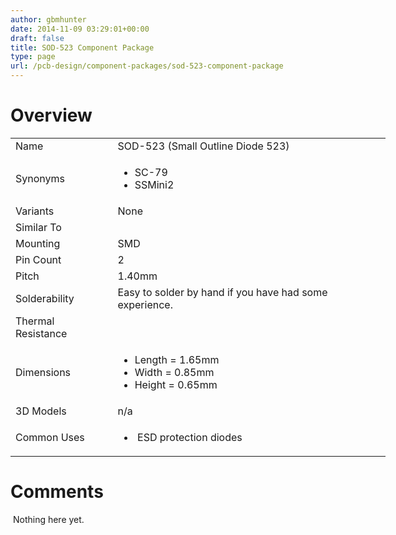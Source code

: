 ```yaml
---
author: gbmhunter
date: 2014-11-09 03:29:01+00:00
draft: false
title: SOD-523 Component Package
type: page
url: /pcb-design/component-packages/sod-523-component-package
---
```


# Overview


<table style="width: 600px;" >
<tbody >
<tr >

<td >Name
</td>

<td >SOD-523 (Small Outline Diode 523)
</td>
</tr>
<tr >

<td >Synonyms
</td>

<td >



  * SC-79
  * SSMini2


</td>
</tr>
<tr >

<td >Variants
</td>

<td >None
</td>
</tr>
<tr >

<td >Similar To
</td>

<td > 
</td>
</tr>
<tr >

<td >Mounting
</td>

<td >SMD
</td>
</tr>
<tr >

<td >Pin Count
</td>

<td >2
</td>
</tr>
<tr >

<td >Pitch
</td>

<td >1.40mm
</td>
</tr>
<tr >

<td >Solderability
</td>

<td >Easy to solder by hand if you have had some experience.
</td>
</tr>
<tr >

<td >Thermal Resistance
</td>

<td > 
</td>
</tr>
<tr >

<td >Dimensions
</td>

<td >



  * Length = 1.65mm
  * Width = 0.85mm
  * Height = 0.65mm


</td>
</tr>
<tr >

<td >3D Models
</td>

<td >n/a
</td>
</tr>
<tr >

<td >Common Uses
</td>

<td >



  *  ESD protection diodes


</td>
</tr>
</tbody>
</table>


# Comments




 Nothing here yet.
